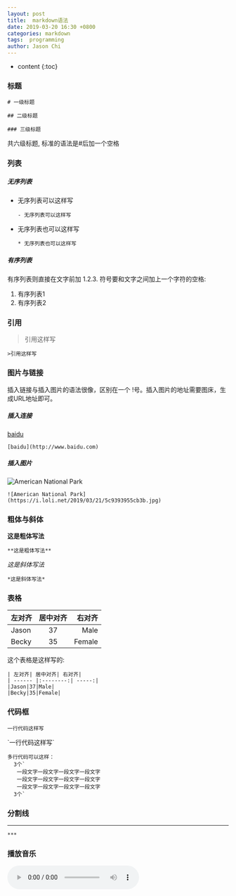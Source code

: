 ```yaml
---
layout: post
title:  markdown语法
date: 2019-03-20 16:30 +0800
categories: markdown
tags:  programming
author: Jason Chi
---
```

* content
{:toc}





### 标题

`# 一级标题`

`## 二级标题`

`### 三级标题`

共六级标题, 标准的语法是#后加一个空格

### 列表
##### 无序列表
- 无序列表可以这样写

  `- 无序列表可以这样写`
* 无序列表也可以这样写

  `* 无序列表也可以这样写`

##### 有序列表
有序列表则直接在文字前加 1.2.3. 符号要和文字之间加上一个字符的空格:
1. 有序列表1
2. 有序列表2

### 引用
>引用这样写

`>引用这样写`

### 图片与链接
插入链接与插入图片的语法很像，区别在一个 !号。插入图片的地址需要图床，生成URL地址即可。

##### 插入连接
[baidu](http://www.baidu.com)

`[baidu](http://www.baidu.com)`

##### 插入图片

![American National Park](https://i.loli.net/2019/03/21/5c9393955cb3b.jpg)

`![American National Park](https://i.loli.net/2019/03/21/5c9393955cb3b.jpg)`

### 粗体与斜体
**这是粗体写法**

`**这是粗体写法**`

*这是斜体写法*

`*这是斜体写法*`

### 表格
| 左对齐| 居中对齐|右对齐  |
| ------ |:--------:| -----:|
|Jason|37|Male|
|Becky|35|Female|

这个表格是这样写的:
```
| 左对齐| 居中对齐| 右对齐|
| ------ |:--------:| -----:|
|Jason|37|Male|
|Becky|35|Female|
```

### 代码框
`一行代码这样写`

\`一行代码这样写`

```
多行代码可以这样：
  3个`
   一段文字一段文字一段文字一段文字
   一段文字一段文字一段文字一段文字
   一段文字一段文字一段文字一段文字
  3个`
```

### 分割线
***

`***`

### 播放音乐
<audio controls="controls">
  <source src="/music/loveoncealife.mp3"  type="audio/mp3">
</audio>
